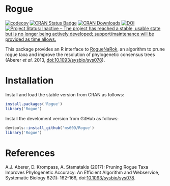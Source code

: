# Rogue

[![codecov](https://codecov.io/gh/ms609/TreeSearch/branch/master/graph/badge.svg)](https://codecov.io/gh/ms609/RogueNaRok)
[![CRAN Status Badge](http://www.r-pkg.org/badges/version/RogueNaRok)](https://cran.r-project.org/package=RogueNaRok)
[![CRAN Downloads](http://cranlogs.r-pkg.org/badges/RogueNaRok)](https://cran.r-project.org/package=RogueNaRok)
[![DOI](https://zenodo.org/badge/98171XXX642.svg)](https://zenodo.org/badge/latestdoi/98171642)[![Project Status: Inactive – The project has reached a stable, usable state but is no longer being actively developed; support/maintenance will be provided as time allows.](http://www.repostatus.org/badges/latest/inactive.svg)](http://www.repostatus.org/#inactive)

This package provides an R interface to [RogueNaRok](https://rnr.h-its.org/about),
an algorithm to prune rogue taxa and improve the resolution of phylogenetic
consensus trees (Aberer _et al._ 2013, [doi:10.1093/sysbio/sys078](https://dx.doi.org/10.1093/sysbio/sys078)).


# Installation

<!--Install and load the stable version from CRAN, and launch the GUI, as follows:-->
Install and load the stable version from CRAN as follows:
```r
install.packages('Rogue')
library('Rogue')
```

Install the develoment version from GitHub as follows:
```r
devtools::install_github('ms609/Rogue')
library('Rogue')
```

# References

A.J. Aberer, D. Krompass, A. Stamatakis (2017): Pruning Rogue Taxa Improves
  Phylogenetic Accuracy: An Efficient Algorithm and Webservice, Systematic Biology 62(1):
  162-166, doi:[10.1093/sysbio/sys078](https://dx.doi.org/10.1093/sysbio/sys078).

